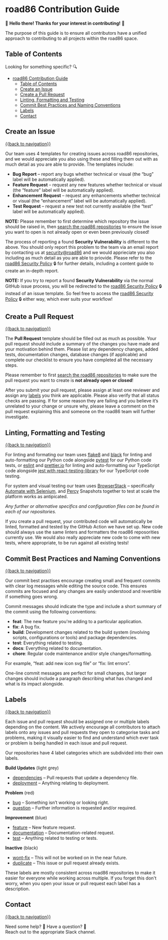 # road86 Contribution Guide

👋 **Hello there! Thanks for your interest in contributing!** 👋

The purpose of this guide is to ensure all contributors have a unified approach to contributing to all projects within the road86 space.

## Table of Contents

Looking for something specific? 🔍

- [road86 Contribution Guide](#road86-contribution-guide)
  - [Table of Contents](#table-of-contents)
  - [Create an Issue](#create-an-issue)
  - [Create a Pull Request](#create-a-pull-request)
  - [Linting, Formatting and Testing](#linting-formatting-and-testing)
  - [Commit Best Practices and Naming Conventions](#commit-best-practices-and-naming-conventions)
  - [Labels](#labels)
  - [Contact](#contact)

## Create an Issue

[{{back to navigation}}](#table-of-contents)

Our team uses 4 templates for creating issues across road86 repositories, and we would appreciate you also using these and filling them out with as much detail as you are able to provide. The templates include:

-   **Bug Report** – report any bugs whether technical or visual (the “bug” label will be automatically applied).
-   **Feature Request** – request any new features whether technical or visual (the “feature” label will be automatically applied).
-   **Enhancement Request** – request any enhancements whether technical or visual (the “enhancement” label will be automatically applied).
-   **Test Request** – request a new test not currently available (the “test” label will be automatically applied).

**NOTE:** Please remember to first determine which repository the issue should be raised in, then [search the road86 repositories](https://github.com/search?q=user%3Aroad86+is%3Aissue) to ensure the issue you want to open is not already open or even been previously closed!

The process of reporting a found **Security Vulnerability** is different to the above. You should only report this problem to the team via an email report by contacting us at [security@road86](mailto:?subject=[GitHub%20-%20Security%20Vulnerability]) and we would apprieciate you also including as much detail as you are able to priovide. Please refer to the [road86 Security Policy](https://github.com/riad86/.github/blob/main/SECURITY.md) 🔒 for further details, including a content guide to create an in-depth report.

**NOTE:** If you try to report a found **Security Vulnerability** via the normal GitHub issue process, you will be redirected to the [road86 Security Policy](https://github.com/road86/.github/blob/main/SECURITY.md) 🔒 instead of an issue template. So feel free to access the [road86 Security Policy](https://github.com/road86/.github/blob/main/SECURITY.md) 🔒 either way, which ever suits your workflow!

## Create a Pull Request

[{{back to navigation}}](#table-of-contents)

The **Pull Request** template should be filled out as much as possible. Your pull request should include a summary of the changes you have made and your motivation behind them. Please list any dependency changes, added tests, documentation changes, database changes (if applicable) and complete our checklist to ensure you have completed all the necessary steps.

Please remember to first [search the road86 repositories](https://github.com/search?q=user%3Aroad86+is%3Apr) to make sure the pull request you want to create is **not already open or closed**!

After you submit your pull request, please assign at least one reviewer and assign any [labels](#labels) you think are applicable. Please also verify that all status checks are passing. If for some reason they are failing and you believe it’s unrelated to your change or unsure why, please leave a comment on the pull request explaining this and someone on the road86 team will further investigate.

## Linting, Formatting and Testing

[{{back to navigation}}](#table-of-contents)

For linting and formating our team uses [flake8](https://github.com/PyCQA/flake8) and [black](https://github.com/psf/black) for linting and auto-formatting our Python code alongside [pytest](https://docs.pytest.org/en/6.2.x/) for our Python code tests, or [eslint](https://eslint.org) and [prettier.io](https://prettier.io) for linting and auto-formatting our TypeScript code alongside [jest with react-testing-library](https://jestjs.io/docs/tutorial-react) for our TypeScript code testing.

For system and visual testing our team uses [BrowserStack](https://www.browserstack.com) – specifically [Automate with Selenium](https://www.browserstack.com/automate), and [Percy](https://www.browserstack.com/percy) Snapshots together to test at scale the platform works as antipicated.

_Any further or alternative specifics and configuration files can be found in each of our repositories._

If you create a pull request, your contributed code will automatically be linted, formatted and tested by the GitHub Action we have set up. New code should always use the same linters and formatters the road86 reposorities currently use. We would also really appreciate new code to come with new tests, where appropriate, to be run against all existing tests!

## Commit Best Practices and Naming Conventions

[{{back to navigation}}](#table-of-contents)

Our commit best practises encourage creating small and frequent commits with clear log messages while editing the source code. This ensures commits are focused and any changes are easily understood and revertible if something goes wrong.

Commit messages should indicate the type and include a short summary of the commit using the following conventions:

-   **feat**: The new feature you're adding to a particular application.
-   **fix**: A bug fix.
-   **build**: Development changes related to the build system (involving scripts, configurations or tools) and package dependencies.
-   **test**: Everything related to testing.
-   **docs**: Everything related to documentation.
-   **chore**: Regular code maintenance and/or style changes/formatting.

For example, “feat: add new icon svg file” or “fix: lint errors”.

One-line commit messages are perfect for small changes, but larger changes should include a paragraph describing what has changed and what is its impact alongside.

## Labels

[{{back to navigation}}](#table-of-contents)

Each issue and pull request should be assigned one or multiple labels depending on the content. We actively encourage all contributors to attach labels onto any issues and pull requests they open to categorise tasks and problems, making it visually easier to find and understand which ever task or problem is being handled in each issue and pull request.

Our repositories have 4 label categories which are subdivided into their own labels.

**Build Updates** (light grey)

-   [dependencies](https://github.com/search?q=user%3Aroad86+label%3Adependencies+is%3Aopen) – Pull requests that update a dependency file.
-   [deployment](https://github.com/search?q=user%3Aroad86+label%3Adeployment+is%3Aopen) – Anything relating to deployment.

**Problem** (red)

-   [bug](https://github.com/search?q=user%3Aroad86+label%3Abug+is%3Aopen) – Something isn’t working or looking right.
-   [question](https://github.com/search?q=user%3Aroad86+label%3Aquestion+is%3Aopen) – Further information is requested and/or required.

**Improvement** (blue)

-   [feature](https://github.com/search?q=user%3Aroad86+label%3Afeature+is%3Aopen) – New feature request.
-   [documentation](https://github.com/search?q=user%3Aroad86+label%3documentation+is%3Aopen) – Documentation-related request.
-   [test](https://github.com/search?q=user%3Aroad86+label%3Atest+is%3Aopen) – Anything related to testing or tests.

**Inactive** (black)

-   [wont-fix](https://github.com/search?q=user%3Aroad86+label%3Awont-fix+is%3Aopen) – This will not be worked on in the near future.
-   [duplicate](https://github.com/search?q=user%3Aroad86+label%3Aduplicate+is%3Aopen) – This issue or pull request already exists.

These labels are mostly consistent across road86 repositories to make it easier for everyone while working across multiple. If you forget this don't worry, when you open your issue or pull request each label has a description.

## Contact

[{{back to navigation}}](#table-of-contents)

Need some help? 🤔 Have a question? 🧠 \
Reach out to the appropriate Slack channel.

